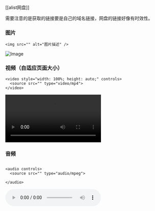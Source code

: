 [[alist网盘]]

需要注意的是获取的链接要是自己的域名链接，网盘的链接好像有时效性。
### 图片
```
<img src="" alt="图片描述" />
````

<img src="https://c.zhzhzh.fun/d/123%E4%BA%91%E7%9B%98/%E5%9B%BE%E7%89%87/workspace_generation_653850728649181540_6f2984844077b729e9565f58d7a4bf9e.png?sign=SL8SEpPRz4ZjggbGMvajir06QsiW86_3R-bkzqEnG3s=:0" alt="Image" style="max-width: 100%; height: auto;">

### 视频（自适应页面大小）

```
<video style="width: 100%; height: auto;" controls>
  <source src="" type="video/mp4">
</video>

````

<video controls style="max-width: 100%; height: auto;"><source src="https://c.zhzhzh.fun/d/123%E4%BA%91%E7%9B%98/%E8%A7%86%E9%A2%91/VID_20240507_132024.mp4?sign=_HfxrdQrZtHiytPcG6vEw_vM7W_vxUaJ2m6FJfdWiC4=:0" type="video/mp4">您的浏览器不支持视频标签。</video>


### 音频

```

<audio controls>
  <source src="" type="audio/mpeg">

</audio>

````


<audio controls><source src="https://c.zhzhzh.fun/d/123%E4%BA%91%E7%9B%98/%E8%A7%86%E9%A2%91/%E5%B9%95%E5%90%8E%E7%94%9F%E6%B4%BB%20(%E6%99%AE%E9%80%9A%E4%BA%BA%E7%94%9F)-%E6%B5%B7%E6%B4%8Bbro%26%E9%87%8C%E6%98%82Leo.mp3?sign=WoAHNzmgecGtSkIdGnlJpzSauj2ZWsRzFDDtbK1kdpA=:0" type="audio/mpeg">您的浏览器不支持音频标签。</audio>
